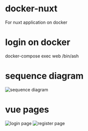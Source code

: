 # docker-nuxt
For nuxt application on docker
# login on docker
docker-compose exec web /bin/ash
# sequence diagram
![sequence diagram](https://user-images.githubusercontent.com/32609333/80681175-1a3f4580-8afb-11ea-9381-ebfe85ece873.png)
# vue pages
![login page](https://user-images.githubusercontent.com/32609333/81481090-85f68080-9268-11ea-9a4d-b7b8bb58807e.png)
![register page](https://user-images.githubusercontent.com/32609333/81481117-a6bed600-9268-11ea-9f89-250f2891b96b.png)
